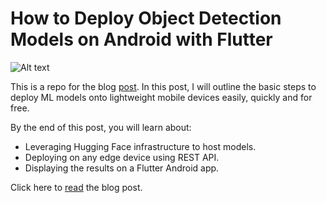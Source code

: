# How to Deploy Object Detection Models on Android with Flutter



![Alt text](https://dicksonneoh.com/images/portfolio/how_to_deploy_od_models_on_android_with_flutter/post_image.png "a title")

This is a repo for the blog [post](https://dicksonneoh.com/portfolio/how_to_deploy_od_models_on_android_with_flutter/).
In this post, I will outline the basic steps to deploy ML models onto lightweight mobile devices easily, quickly and for free.

By the end of this post, you will learn about:

+ Leveraging Hugging Face infrastructure to host models.
+ Deploying on any edge device using REST API.
+ Displaying the results on a Flutter Android app.

Click here to [read](https://dicksonneoh.com/portfolio/how_to_deploy_od_models_on_android_with_flutter/) the blog post.